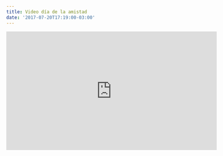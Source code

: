 ```yaml
---
title: Video día de la amistad
date: '2017-07-20T17:19:00-03:00'
---
```

<iframe width="560" height="315" src="https://www.youtube.com/embed/09KKIYYlCH8?rel=0&amp;showinfo=0" frameborder="0" allow="autoplay; encrypted-media" allowfullscreen></iframe>
